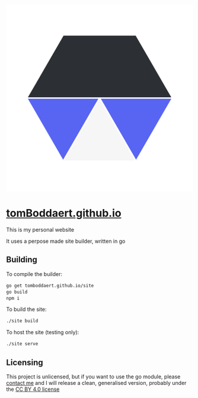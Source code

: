 ![My Logo](rawPages/resources/profile-image.svg)
# [tomBoddaert.github.io](https://tomBoddaert.github.io/)

This is my personal website

It uses a perpose made site builder, written in go

## Building

To compile the builder:
``` sh
go get tomboddaert.github.io/site
go build
npm i
```

To build the site:
``` sh
./site build
```

To host the site (testing only):
``` sh
./site serve
```

## Licensing

This project is unlicensed, but if you want to use the go module, please [contact me](https://tomBoddaert.com/contact) and I will release a clean, generalised version, probably under the [CC BY 4.0 license](https://creativecommons.org/licenses/by/4.0/)
